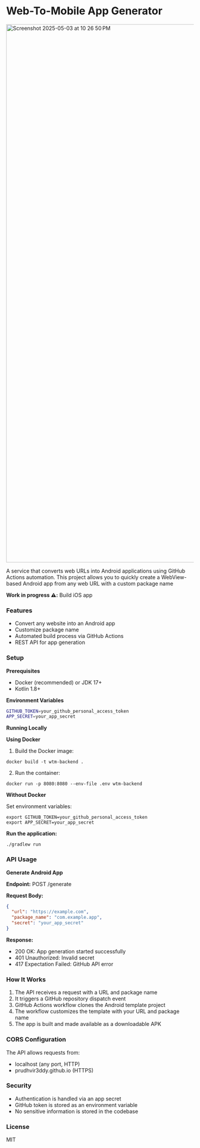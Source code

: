 # Web-To-Mobile App Generator

<img width="1447" alt="Screenshot 2025-05-03 at 10 26 50 PM" src="https://github.com/user-attachments/assets/5560b697-5819-4f03-8b48-c23ea3d25abd" />

A service that converts web URLs into Android applications using GitHub Actions automation. This project allows you to
quickly create a WebView-based Android app from any web URL with a custom package name

**Work in progress ⚠️:** 
Build iOS app 

### Features

- Convert any website into an Android app
- Customize package name
- Automated build process via GitHub Actions
- REST API for app generation

### Setup

**Prerequisites**

- Docker (recommended) or JDK 17+
- Kotlin 1.8+

**Environment Variables**

```bash
GITHUB_TOKEN=your_github_personal_access_token
APP_SECRET=your_app_secret
```

**Running Locally**

**Using Docker**

1. Build the Docker image:

```
docker build -t wtm-backend .
```

2. Run the container:

```
docker run -p 8080:8080 --env-file .env wtm-backend
```

**Without Docker**

Set environment variables:

```
export GITHUB_TOKEN=your_github_personal_access_token
export APP_SECRET=your_app_secret
```

**Run the application:**

```
./gradlew run
```

### API Usage

**Generate Android App**

**Endpoint:** POST /generate

**Request Body:**

```json 
{
  "url": "https://example.com",
  "package_name": "com.example.app",
  "secret": "your_app_secret"
}
```

**Response:**

- 200 OK: App generation started successfully
- 401 Unauthorized: Invalid secret
- 417 Expectation Failed: GitHub API error

### How It Works

1. The API receives a request with a URL and package name
2. It triggers a GitHub repository dispatch event
3. GitHub Actions workflow clones the Android template project
4. The workflow customizes the template with your URL and package name
5. The app is built and made available as a downloadable APK

### CORS Configuration
The API allows requests from:

- localhost (any port, HTTP)
- prudhvir3ddy.github.io (HTTPS)

### Security
- Authentication is handled via an app secret
- GitHub token is stored as an environment variable
- No sensitive information is stored in the codebase

### License
MIT
